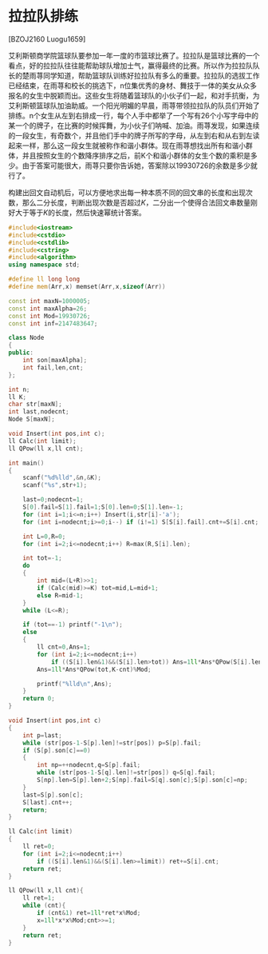 # 拉拉队排练
[BZOJ2160 Luogu1659]

艾利斯顿商学院篮球队要参加一年一度的市篮球比赛了。拉拉队是篮球比赛的一个看点，好的拉拉队往往能帮助球队增加士气，赢得最终的比赛。所以作为拉拉队队长的楚雨荨同学知道，帮助篮球队训练好拉拉队有多么的重要。拉拉队的选拔工作已经结束，在雨荨和校长的挑选下，n位集优秀的身材、舞技于一体的美女从众多报名的女生中脱颖而出。这些女生将随着篮球队的小伙子们一起，和对手抗衡，为艾利斯顿篮球队加油助威。一个阳光明媚的早晨，雨荨带领拉拉队的队员们开始了排练。n个女生从左到右排成一行，每个人手中都举了一个写有26个小写字母中的某一个的牌子，在比赛的时候挥舞，为小伙子们呐喊、加油。雨荨发现，如果连续的一段女生，有奇数个，并且他们手中的牌子所写的字母，从左到右和从右到左读起来一样，那么这一段女生就被称作和谐小群体。现在雨荨想找出所有和谐小群体，并且按照女生的个数降序排序之后，前K个和谐小群体的女生个数的乘积是多少。由于答案可能很大，雨荨只要你告诉她，答案除以19930726的余数是多少就行了。

构建出回文自动机后，可以方便地求出每一种本质不同的回文串的长度和出现次数，那么二分长度，判断出现次数是否超过$K$，二分出一个使得合法回文串数量刚好大于等于$K$的长度，然后快速幂统计答案。

```cpp
#include<iostream>
#include<cstdio>
#include<cstdlib>
#include<cstring>
#include<algorithm>
using namespace std;

#define ll long long
#define mem(Arr,x) memset(Arr,x,sizeof(Arr))

const int maxN=1000005;
const int maxAlpha=26;
const int Mod=19930726;
const int inf=2147483647;

class Node
{
public:
	int son[maxAlpha];
	int fail,len,cnt;
};

int n;
ll K;
char str[maxN];
int last,nodecnt;
Node S[maxN];

void Insert(int pos,int c);
ll Calc(int limit);
ll QPow(ll x,ll cnt);

int main()
{
	scanf("%d%lld",&n,&K);
	scanf("%s",str+1);

	last=0;nodecnt=1;
	S[0].fail=S[1].fail=1;S[0].len=0;S[1].len=-1;
	for (int i=1;i<=n;i++) Insert(i,str[i]-'a');
	for (int i=nodecnt;i>=0;i--) if (i!=1) S[S[i].fail].cnt+=S[i].cnt;

	int L=0,R=0;
	for (int i=2;i<=nodecnt;i++) R=max(R,S[i].len);

	int tot=-1;
	do
	{
		int mid=(L+R)>>1;
		if (Calc(mid)>=K) tot=mid,L=mid+1;
		else R=mid-1;
	}
	while (L<=R);

	if (tot==-1) printf("-1\n");
	else
	{
		ll cnt=0,Ans=1;
		for (int i=2;i<=nodecnt;i++)
			if ((S[i].len&1)&&(S[i].len>tot)) Ans=1ll*Ans*QPow(S[i].len,S[i].cnt)%Mod,cnt+=S[i].cnt;
		Ans=1ll*Ans*QPow(tot,K-cnt)%Mod;

		printf("%lld\n",Ans);
	}
	return 0;
}

void Insert(int pos,int c)
{
	int p=last;
	while (str[pos-1-S[p].len]!=str[pos]) p=S[p].fail;
	if (S[p].son[c]==0)
	{
		int np=++nodecnt,q=S[p].fail;
		while (str[pos-1-S[q].len]!=str[pos]) q=S[q].fail;
		S[np].len=S[p].len+2;S[np].fail=S[q].son[c];S[p].son[c]=np;
	}
	last=S[p].son[c];
	S[last].cnt++;
	return;
}

ll Calc(int limit)
{
	ll ret=0;
	for (int i=2;i<=nodecnt;i++)
		if ((S[i].len&1)&&(S[i].len>=limit)) ret+=S[i].cnt;
	return ret;
}

ll QPow(ll x,ll cnt){
	ll ret=1;
	while (cnt){
		if (cnt&1) ret=1ll*ret*x%Mod;
		x=1ll*x*x%Mod;cnt>>=1;
	}
	return ret;
}
```